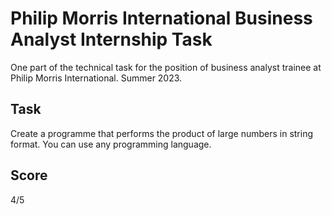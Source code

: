 # Philip Morris International Business Analyst Internship Task

One part of the technical task for the position of business analyst trainee at Philip Morris International. Summer 2023.

## Task

Create a programme that performs the product of large numbers in string format. You can use any programming language.

## Score

4/5